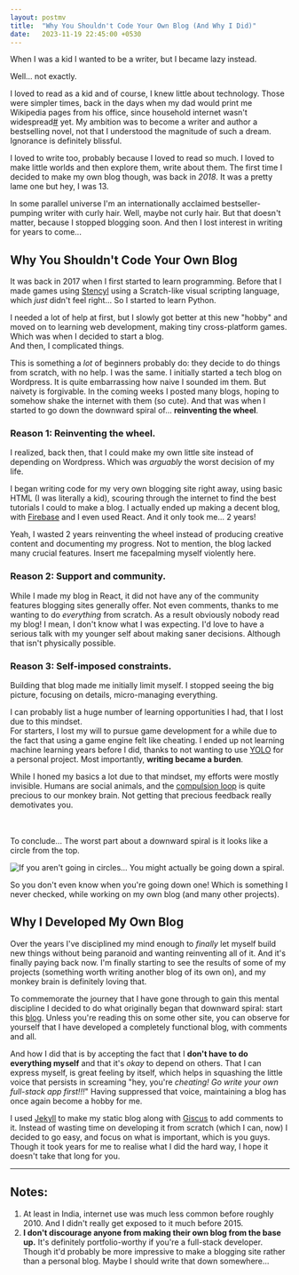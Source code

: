 ```yaml
---
layout: postmv
title:  "Why You Shouldn't Code Your Own Blog (And Why I Did)"
date:   2023-11-19 22:45:00 +0530
---
```

When I was a kid I wanted to be a writer, but I became lazy instead.

Well... not exactly.

I loved to read as a kid and of course, I knew little about technology. Those were simpler times, back in the days when my dad would print me Wikipedia pages from his office, since household internet wasn't widespread[\#](#citation1) yet. My ambition was to become a writer and author a bestselling novel, not that I understood the magnitude of such a dream. Ignorance is definitely blissful.

I loved to write too, probably because I loved to read so much. I loved to make little worlds and then explore them, write about them. The first time I decided to make my own blog though, was back in *2018*. It was a pretty lame one but hey, I was 13.

In some parallel universe I'm an internationally acclaimed bestseller-pumping writer with curly hair. Well, maybe not curly hair. But that doesn't matter, because I stopped blogging soon. And then I lost interest in writing for years to come...

## Why You Shouldn't Code Your Own Blog
It was back in 2017 when I first started to learn programming. Before that I made games using [Stencyl](https://www.stencyl.com/) using a Scratch-like visual scripting language, which *just* didn't feel right... So I started to learn Python.

I needed a lot of help at first, but I slowly got better at this new "hobby" and moved on to learning web development, making tiny cross-platform games. Which was when I decided to start a blog.  
And then, I complicated things.

This is something a *lot* of beginners probably do: they decide to do things from scratch, with no help. I was the same. I initially started a tech blog on Wordpress. It is quite embarrassing how naive I sounded im them. But naivety is forgivable. In the coming weeks I posted many blogs, hoping to somehow shake the internet with them (so cute). And that was when I started to go down the downward spiral of... **reinventing the wheel**.

### Reason 1: Reinventing the wheel.
I realized, back then, that I could make my own little site instead of depending on Wordpress. Which was *arguably* the worst decision of my life.

I began writing code for my very own blogging site right away, using basic HTML (I was literally a kid), scouring through the internet to find the best tutorials I could to make a blog. I actually ended up making a decent blog, with [Firebase](https://firebase.google.com/) and I even used React. And it only took me... 2 years!

Yeah, I wasted 2 years reinventing the wheel instead of producing creative content and documenting my progress. Not to mention, the blog lacked many crucial features. Insert me facepalming myself violently here.

### Reason 2: Support and community.
While I made my blog in React, it did not have any of the community features blogging sites generally offer. Not even comments, thanks to me wanting to do *everything* from scratch. As a result obviously nobody read my blog! I mean, I don't know what I was expecting. I'd love to have a serious talk with my younger self about making saner decisions. Although that isn't physically possible.

### Reason 3: Self-imposed constraints.
Building that blog made me initially limit myself. I stopped seeing the big picture, focusing on details, micro-managing everything.

I can probably list a huge number of learning opportunities I had, that I lost due to this mindset.  
For starters, I lost my will to pursue game development for a while due to the fact that using a game engine felt like cheating. I ended up not learning machine learning years before I did, thanks to not wanting to use [YOLO](https://github.com/ultralytics/yolov5) for a personal project. Most importantly, **writing became a burden**.

While I honed my basics a lot due to that mindset, my efforts were mostly invisible. Humans are social animals, and the [compulsion loop](https://en.wikipedia.org/wiki/Compulsion_loop) is quite precious to our monkey brain. Not getting that precious feedback really demotivates you.

<br />
<br />
To conclude... The worst part about a downward spiral is it looks like a circle from the top.

![If you aren't going in circles... You might actually be going down a spiral.](/blog/assets/images/downward-spiral.jpg)

So you don't even know when you're going down one! Which is something I never checked, while working on my own blog (and many other projects).

## Why I Developed My Own Blog
Over the years I've disciplined my mind enough to *finally* let myself build new things without being paranoid and wanting reinventing all of it. And it's finally paying back now. I'm finally starting to see the results of some of my projects (something worth writing another blog of its own on), and my monkey brain is definitely loving that.

To commemorate the journey that I have gone through to gain this mental discipline I decided to do what originally began that downward spiral: start this [blog](https://s-mv.github.io/blog). Unless you're reading this on some other site, you can observe for yourself that I have developed a completely functional blog, with comments and all.

And how I did that is by accepting the fact that I **don't have to do everything myself** and that it's *okay* to depend on others. That I can express myself, is great feeling by itself, which helps in squashing the little voice that persists in screaming "hey, you're *cheating! Go write your own full-stack app first!!!*" Having suppressed that voice, maintaining a blog has once again become a hobby for me.

I used [Jekyll](https://jekyllrb.com/) to make my static blog along with [Giscus](https://giscus.app/) to add comments to it. Instead of wasting time on developing it from scratch (which I can, now) I decided to go easy, and focus on what is important, which is you guys. Though it took years for me to realise what I did the hard way, I hope it doesn't take that long for you.


***

## Notes:
1. <span id="citation1">At least in India, internet use was much less common before roughly 2010. And I didn't really get exposed to it much before 2015.</span>
2. **I don't discourage anyone from making their own blog from the base up.** It's definitely portfolio-worthy if you're a full-stack developer. Though it'd probably be more impressive to make a blogging site rather than a personal blog. Maybe I should write that down somewhere...
